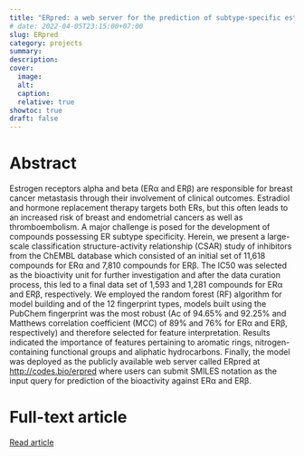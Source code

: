 ```yaml
---
title: "ERpred: a web server for the prediction of subtype-specific estrogen receptor antagonists"
# date: 2022-04-05T23:15:00+07:00
slug: ERpred
category: projects
summary:
description:
cover:
  image:
  alt:
  caption:
  relative: true
showtoc: true
draft: false
---
```


# Abstract

Estrogen receptors alpha and beta (ERα and ERβ) are responsible for breast cancer metastasis through their involvement of clinical outcomes. Estradiol and hormone replacement therapy targets both ERs, but this often leads to an increased risk of breast and endometrial cancers as well as thromboembolism. A major challenge is posed for the development of compounds possessing ER subtype specificity. Herein, we present a large-scale classification structure-activity relationship (CSAR) study of inhibitors from the ChEMBL database which consisted of an initial set of 11,618 compounds for ERα and 7,810 compounds for ERβ. The IC50 was selected as the bioactivity unit for further investigation and after the data curation process, this led to a final data set of 1,593 and 1,281 compounds for ERα and ERβ, respectively. We employed the random forest (RF) algorithm for model building and of the 12 fingerprint types, models built using the PubChem fingerprint was the most robust (Ac of 94.65% and 92.25% and Matthews correlation coefficient (MCC) of 89% and 76% for ERα and ERβ, respectively) and therefore selected for feature interpretation. Results indicated the importance of features pertaining to aromatic rings, nitrogen-containing functional groups and aliphatic hydrocarbons. Finally, the model was deployed as the publicly available web server called ERpred at http://codes.bio/erpred where users can submit SMILES notation as the input query for prediction of the bioactivity against ERα and ERβ.

# Full-text article
[Read article](https://peerj.com/articles/11716/)
